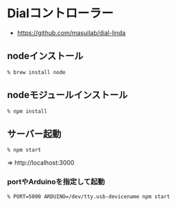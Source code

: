 # Dialコントローラー

- https://github.com/masuilab/dial-linda

## nodeインストール

    % brew install node


## nodeモジュールインストール

    % npm install


## サーバー起動

    % npm start

=> http://localhost:3000


### portやArduinoを指定して起動

    % PORT=5000 ARDUINO=/dev/tty.usb-devicename npm start
